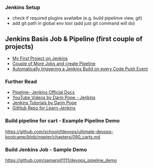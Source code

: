 ### Jenkins Setup
- check if required plugins availalbe (e.g. build pipelinve view, git)
- add git path in global env tool (add just git command will do)

## Jenkins Basis Job & Pipeline (first couple of projects)
- [My First Project on Jenkins](https://github.com/schoolofdevops/learn-jenkins/blob/master/continuous-delivery/chapters/040_creating_first_job.md)  
- [Couple of More Jobs and create Pipeline](https://github.com/schoolofdevops/learn-jenkins/blob/master/continuous-delivery/chapters/060_building_jobs_pipeline.md)  
- [Automatically triggering a Jenkins Build on every Code Push Event](https://www.linkedin.com/pulse/automate-jenkins-build-job-srikant-pandey/?trk=related_artice_Automatically%20triggering%20a%20Jenkins%20Build%20on%20every%20Code%20Push%20Event_article-card_title)

### Further Read
- [Pipeline- Jenkins Official Docs](https://www.jenkins.io/doc/book/pipeline/)  
- [YouTube Videos by Darin Pope - Jenkins](https://www.youtube.com/watch?v=IOUm1lw7F58&t=550s)  
- [Jenkins Tutorials by Darin Pope](https://www.youtube.com/watch?v=8vksQ_6lkhU&list=PLvBBnHmZuNQJeznYL2F-MpZYBUeLIXYEe)  
- [GitHub Repo for Learn-Jenkins](https://github.com/schoolofdevops/learn-jenkins)


### Build pipeline for cart - Example Pipeline Demo
https://github.com/schoolofdevops/ultimate-devops-bootcamp/blob/master/chapters/090_carts.md  

### Build Jenkins Job - Sample Demo
https://github.com/samarpit1111/devops_pipeline_demo
